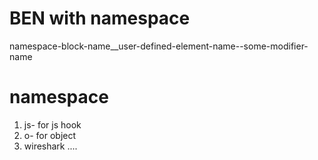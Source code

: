 # BEN with namespace
namespace-block-name__user-defined-element-name--some-modifier-name
# namespace
1. js- for js hook
2. o- for object
3. wireshark
....
